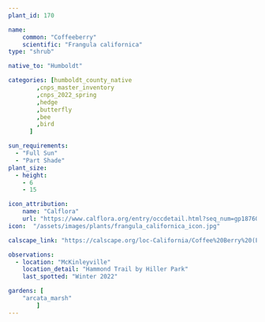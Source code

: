 ```yaml
---
plant_id: 170

name: 
    common: "Coffeeberry"     
    scientific: "Frangula californica"  
type: "shrub"

native_to: "Humboldt"

categories: [humboldt_county_native
        ,cnps_master_inventory
        ,cnps_2022_spring
        ,hedge
        ,butterfly
        ,bee
        ,bird
      ]

sun_requirements:
  - "Full Sun"
  - "Part Shade"
plant_size:
  - height: 
    - 6
    - 15

icon_attribution: 
    name: "Calflora"
    url: "https://www.calflora.org/entry/occdetail.html?seq_num=gp18760"
icon:  "/assets/images/plants/frangula_californica_icon.jpg"

calscape_link: "https://calscape.org/loc-California/Coffee%20Berry%20(Frangula%20californica)"

observations: 
  - location: "McKinleyville"
    location_detail: "Hammond Trail by Hiller Park" 
    last_spotted: "Winter 2022"

gardens: [ 
    "arcata_marsh"
        ]
---
```


